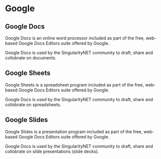 # Google

## Google Docs

Google Docs is an online word processor included as part of the free, web-based Google Docs Editors suite offered by Google.

Google Docs is used by the SingularityNET community to draft, share and collobrate on documents.

## Google Sheets

Google Sheets is a spreadsheet program included as part of the free, web-based Google Docs Editors suite offered by Google.

Google Docs is used by the SingularityNET community to draft, share and collobrate on spreadsheets.

## Google Slides

Google Slides is a presentation program included as part of the free, web-based Google Docs Editors suite offered by Google.

Google Docs is used by the SingularityNET community to draft, share and collobrate on slide presentations (slide decks).
